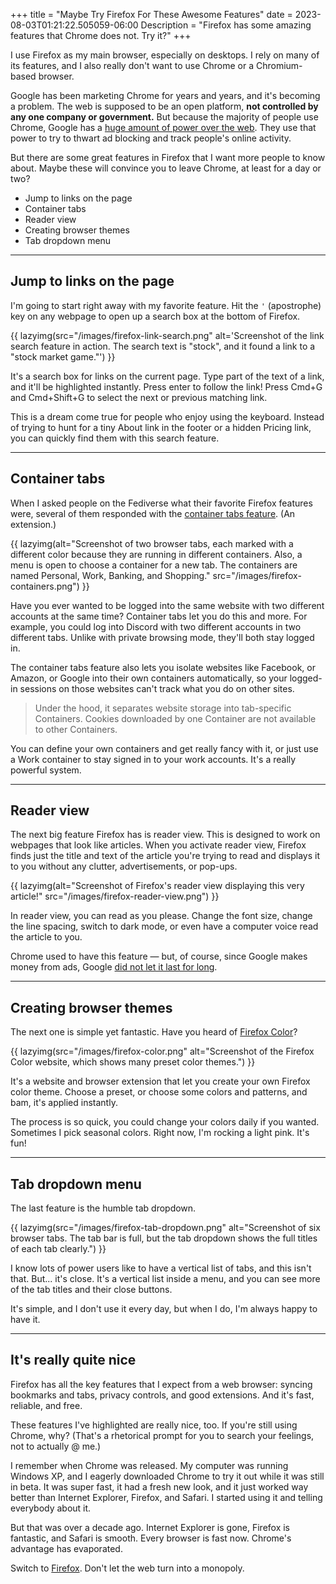 +++
title = "Maybe Try Firefox For These Awesome Features"
date = 2023-08-03T01:21:22.505059-06:00
Description = "Firefox has some amazing features that Chrome does not. Try it?"
+++

I use Firefox as my main browser,
especially on desktops.
I rely on many of its features,
and I also really don't want to use Chrome
or a Chromium-based browser.

Google has been marketing Chrome for years and years,
and it's becoming a problem.
The web is supposed to be an open platform,
**not controlled by any one company or government.**
But because the majority of people use Chrome,
Google has a [huge amount of power over the web][global-stats].
They use that power to
try to thwart ad blocking and
track people's online activity.

[global-stats]: https://gs.statcounter.com/

But there are some great features in Firefox
that I want more people to know about.
Maybe these will convince you to leave Chrome,
at least for a day or two? 

- Jump to links on the page
- Container tabs
- Reader view
- Creating browser themes
- Tab dropdown menu

-----

## Jump to links on the page

I'm going to start right away with my favorite feature.
Hit the `'` (apostrophe) key on any webpage
to open up a search box at the bottom of Firefox.

{{ lazyimg(src="/images/firefox-link-search.png" alt='Screenshot of the link search feature in action. The search text is "stock", and it found a link to a "stock market game."') }}

It's a search box for links on the current page.
Type part of the text of a link,
and it'll be highlighted instantly.
Press enter to follow the link!
Press Cmd+G and Cmd+Shift+G to select the next or previous matching link.

This is a dream come true for people who enjoy using the keyboard.
Instead of trying to hunt for
a tiny About link in the footer or a hidden Pricing link,
you can quickly find them with this search feature.

-----

## Container tabs

When I asked people on the Fediverse what their favorite Firefox features were,
several of them responded with the [container tabs feature][addon]. (An extension.)

[addon]: https://addons.mozilla.org/en-US/firefox/addon/multi-account-containers/

{{ lazyimg(alt="Screenshot of two browser tabs, each marked with a different color because they are running in different containers. Also, a menu is open to choose a container for a new tab. The containers are named Personal, Work, Banking, and Shopping." src="/images/firefox-containers.png") }}

Have you ever wanted to be logged into the same website
with two different accounts at the same time?
Container tabs let you do this and more.
For example, you could log into Discord
with two different accounts in two different tabs.
Unlike with private browsing mode, they'll both stay logged in.

The container tabs feature also lets you isolate websites
like Facebook, or Amazon, or Google into their own containers automatically,
so your logged-in sessions on those websites
can't track what you do on other sites.

> Under the hood, it separates website storage into tab-specific Containers.
> Cookies downloaded by one Container are not available to other Containers.

You can define your own containers and get really fancy with it,
or just use a Work container to stay signed in to your work accounts.
It's a really powerful system.

-----

## Reader view

The next big feature Firefox has is reader view.
This is designed to work on webpages that look like articles.
When you activate reader view, Firefox finds just the title and text of the article you're trying to read
and displays it to you without any clutter, advertisements, or pop-ups.

{{ lazyimg(alt="Screenshot of Firefox's reader view displaying this very article!" src="/images/firefox-reader-view.png") }}

In reader view, you can read as you please.
Change the font size, change the line spacing, switch to dark mode,
or even have a computer voice read the article to you.

Chrome used to have this feature — but, of course, since Google makes money from ads,
Google [did not let it last for long][chrome-reader].

[chrome-reader]: https://www.howtogeek.com/895596/google-chromes-reader-mode-has-been-quietly-removed/

-----

## Creating browser themes

The next one is simple yet fantastic. Have you heard of [Firefox Color]?

[Firefox Color]: https://color.firefox.com/

{{ lazyimg(src="/images/firefox-color.png" alt="Screenshot of the Firefox Color website, which shows many preset color themes.") }}

It's a website and browser extension that let you create your own Firefox color theme.
Choose a preset, or choose some colors and patterns, and bam,
it's applied instantly.

The process is so quick, you could change your colors daily if you wanted.
Sometimes I pick seasonal colors. Right now, I'm rocking a light pink. It's fun!

-----

## Tab dropdown menu

The last feature is the humble tab dropdown.

{{ lazyimg(src="/images/firefox-tab-dropdown.png" alt="Screenshot of six browser tabs. The tab bar is full, but the tab dropdown shows the full titles of each tab clearly.") }}

I know lots of power users like to have a vertical list of tabs,
and this isn't that. But... it's close.
It's a vertical list inside a menu,
and you can see more of the tab titles
and their close buttons.

It's simple, and I don't use it every day, but when I do, I'm always happy to have it.

-----

## It's really quite nice

Firefox has all the key features that I expect from a web browser:
syncing bookmarks and tabs, privacy controls, and good extensions.
And it's fast, reliable, and free.

These features I've highlighted are really nice, too.
If you're still using Chrome, why?
(That's a rhetorical prompt for you to search your feelings, not to actually @ me.)

I remember when Chrome was released.
My computer was running Windows XP,
and I eagerly downloaded Chrome to try it out while it was still in beta.
It was super fast, it had a fresh new look, and it just worked way better than
Internet Explorer, Firefox, and Safari.
I started using it and telling everybody about it.

But that was over a decade ago.
Internet Explorer is gone, Firefox is fantastic, and Safari is smooth.
Every browser is fast now.
Chrome's advantage has evaporated.

Switch to [Firefox][firefox-homepage]. Don't let the web turn into a monopoly.

[firefox-homepage]: https://www.mozilla.org/en-US/firefox/
